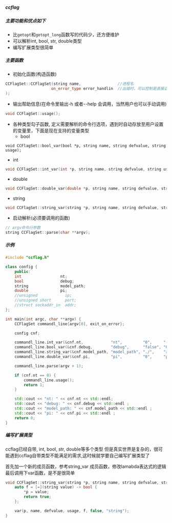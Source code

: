 ##### ccflag

##### 主要功能和优点如下
* 比```getopt```和```getopt_long```函数写的代码少，还方便维护
* 可以解析int, bool, str, double类型
* 编写扩展类型很简单

##### 主要函数
* 初始化函数(构造函数)
```c++
CCFlagSet::CCFlagSet(string name,                //进程名
                    on_error_type error_handlin  //出错时，可以控制是直接退出进程，还是abort，还是return返回g
);
```

* 输出帮助信息(在命令里输出-h 或者--help 会调用，当然用户也可以手动调用)
```c++
void CCFlagSet::usage();
```

* 各种类型勾子函数, 定义需要解析的命令行选项，遇到时自动存放至用户设置的变量里，下面是现在支持的变量类型
  * bool
```
void CCFlagSet::bool_var(bool *p, string name, string defvalue, string usage);
```
  * int
```c++
void CCFlagSet::int_var(int *p, string name, string defvalue, string usage);
```
  * double
``` c++
void CCFlagSet::double_var(double *p, string name, string defvalue, string usage);
```
  * string
```c++
void CCFlagSet::string_var(string *p, string name, string defvalue, string usage);
```
* 启动解析(必须要调用的函数)
```c++
// argv命令行参数
string CCFlagSet::parse(char **argv);
```
##### 示例
``` c++
#include "ccflag.h"

class config {
    public:
    int                 nt;
    bool                debug;
    string              model_path;
    double              pi;
    //unsigned            ip;
    //unsigned short      port;
    //struct sockaddr_in  addr;
};

int main(int argc, char **argv) {
    CCFlagSet commandl_line{argv[0], exit_on_error};

    config cnf;

    commandl_line.int_var(&cnf.nt,            "nt",         "0",     "(must)Maximum number of threads");
    commandl_line.bool_var(&cnf.debug,        "debug",      "false", "Open the server debug mode");
    commandl_line.string_var(&cnf.model_path, "model_path", "./",    "xxx engine directory");
    commandl_line.double_var(&cnf.pi,         "pi",         "0",     "pi");

    commandl_line.parse(argv + 1);

    if (cnf.nt == 0) {
        commandl_line.usage();
        return 1;
    }

    std::cout << "nt: " << cnf.nt << std::endl;
    std::cout << "debug: " << cnf.debug << std::endl ;
    std::cout << "model_path: " << cnf.model_path << std::endl ;
    std::cout << "pi: " << cnf.pi << std::endl ;
    return 0;
}
```

##### 编写扩展类型
ccflag已经自带, int, bool, str, double等多个类型
但是真实世界是复杂的，很可能遇到ccflag自带类型不能满足的需求,这时候就学要自己编写扩展类型了

首先加一个新的成员函数，参考string_var 成员函数，修改lamabda表达式的逻辑
最后调用下var函数，是不是很简单
``` c++
void CCFlagSet::string_var(string *p, string name, string defvalue, string usage) {
    auto f = [=](string value) -> bool {
        *p = value;
        return true;
    };

    var(p, name, defvalue, usage, f, false, "string");
}
```
